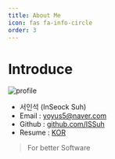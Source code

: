 ```yaml
---
title: About Me
icon: fas fa-info-circle
order: 3
---
```


# Introduce

![profile](https://avatars1.githubusercontent.com/u/18162344?s=460&v=4)

- 서인석 (InSeock Suh)
- Email : <yoyus5@naver.com>
- Github : [github.com/ISSuh](https://github.com/ISSuh)
- Resume : [KOR](https://issuh.github.io/resume/)

> For better Software
